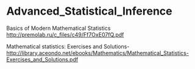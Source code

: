 # Advanced_Statistical_Inference

Basics of Modern Mathematical Statistics http://premolab.ru/c_files/c49/Ff7OxE07fQ.pdf

 Mathematical statistics: Exercises and Solutions- http://library.aceondo.net/ebooks/Mathematics/Mathematical_Statistics-Exercises_and_Solutions.pdf
